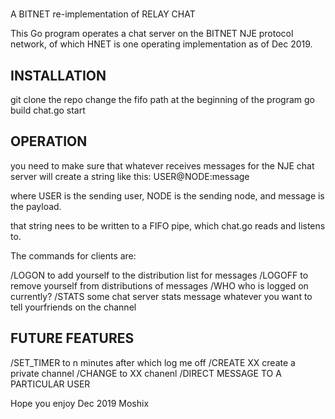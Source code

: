 # 
A BITNET re-implementation of RELAY CHAT 

This Go program operates a chat server on the BITNET NJE protocol network, of which HNET is one operating implementation as of Dec 2019. 

INSTALLATION
------------

git clone the repo
change the fifo path at the beginning of the program
go build chat.go
start

OPERATION
---------

you need to make sure that whatever receives messages for the NJE chat server will create a string like this:
USER@NODE:message

where USER is the sending user, NODE is the sending node, and message is the payload. 

that string nees to be written to a FIFO pipe, which chat.go reads and listens to. 

The commands for clients are:

/LOGON to add yourself to the distribution list for messages
/LOGOFF to remove yourself from distributions of messages
/WHO    who is logged on currently?
/STATS   some chat server stats
message  whatever you want to tell yourfriends on the channel



FUTURE FEATURES
---------------

/SET_TIMER to n minutes after which log me off
/CREATE XX create  a private channel
/CHANGE to XX chanenl
/DIRECT MESSAGE TO A PARTICULAR USER


Hope you enjoy
Dec 2019
Moshix


